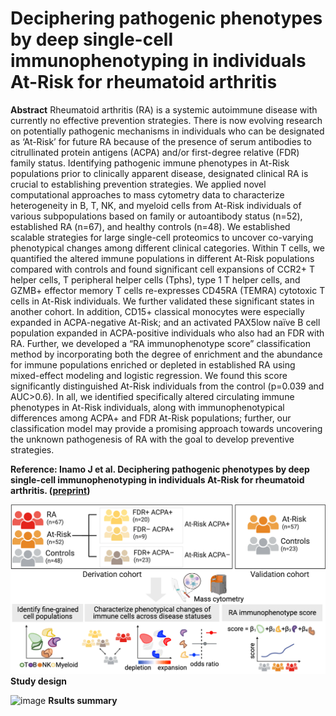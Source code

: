 # Deciphering pathogenic phenotypes by deep single-cell immunophenotyping in individuals At-Risk for rheumatoid arthritis

**Abstract**
Rheumatoid arthritis (RA) is a systemic autoimmune disease with currently no effective prevention strategies. There is now evolving research on potentially pathogenic mechanisms in individuals who can be designated as ‘At-Risk’ for future RA because of the presence of serum antibodies to citrullinated protein antigens (ACPA) and/or first-degree relative (FDR) family status. Identifying pathogenic immune phenotypes in At-Risk populations prior to clinically apparent disease, designated clinical RA is crucial to establishing prevention strategies. We applied novel computational approaches to mass cytometry data to characterize heterogeneity in B, T, NK, and myeloid cells from At-Risk individuals of various subpopulations based on family or autoantibody status (n=52), established RA (n=67), and healthy controls (n=48). We established scalable strategies for large single-cell proteomics to uncover co-varying phenotypical changes among different clinical categories. Within T cells, we quantified the altered immune populations in different At-Risk populations compared with controls and found significant cell expansions of CCR2+ T helper cells, T peripheral helper cells (Tphs), type 1 T helper cells, and GZMB+ effector memory T cells re-expresses CD45RA (TEMRA) cytotoxic T cells in At-Risk individuals. We further validated these significant states in another cohort. In addition, CD15+ classical monocytes were especially expanded in ACPA-negative At-Risk; and an activated PAX5low naïve B cell population expanded in ACPA-positive individuals who also had an FDR with RA. Further, we developed a “RA immunophenotype score” classification method by incorporating both the degree of enrichment and the abundance for immune populations enriched or depleted in established RA using mixed-effect modeling and logistic regression. We found this score significantly distinguished At-Risk individuals from the control (p=0.039 and AUC>0.6). In all, we identified specifically altered circulating immune phenotypes in At-Risk individuals, along with immunophenotypical differences among ACPA+ and FDR At-Risk populations; further, our classification model may provide a promising approach towards uncovering the unknown pathogenesis of RA with the goal to develop preventive strategies.

**Reference: Inamo J et al. Deciphering pathogenic phenotypes by deep single-cell immunophenotyping in individuals At-Risk for rheumatoid arthritis. ([preprint](https://XXX))**

![image](./images/CyTOF_workflow.png)
**Study design**

![image](./images/results.png)
**Rsults summary**